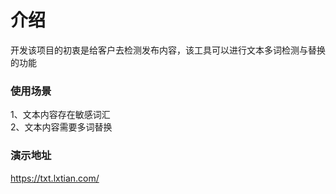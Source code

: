 # 介绍

开发该项目的初衷是给客户去检测发布内容，该工具可以进行文本多词检测与替换的功能

### 使用场景
 1、文本内容存在敏感词汇  
 2、文本内容需要多词替换
### 演示地址
https://txt.lxtian.com/
